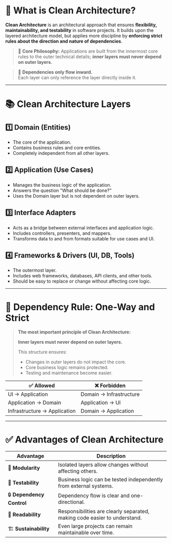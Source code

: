# 🧱 What is Clean Architecture?

**Clean Architecture** is an architectural approach that ensures **flexibility, maintainability, and testability** in software projects. It builds upon the layered architecture model, but applies more discipline by **enforcing strict rules about the direction and nature of dependencies**.

> 🎯 **Core Philosophy:** Applications are built from the innermost core rules to the outer technical details; **inner layers must never depend on outer layers.**

> 🔁 **Dependencies only flow inward.**  
> Each layer can only reference the layer directly inside it.

---

# 📚 Clean Architecture Layers

## 1️⃣ Domain (Entities)
- The core of the application.
- Contains business rules and core entities.
- Completely independent from all other layers.

## 2️⃣ Application (Use Cases)
- Manages the business logic of the application.
- Answers the question "What should be done?"
- Uses the Domain layer but is not dependent on outer layers.

## 3️⃣ Interface Adapters
- Acts as a bridge between external interfaces and application logic.
- Includes controllers, presenters, and mappers.
- Transforms data to and from formats suitable for use cases and UI.

## 4️⃣ Frameworks & Drivers (UI, DB, Tools)
- The outermost layer.
- Includes web frameworks, databases, API clients, and other tools.
- Should be easy to replace or change without affecting core logic.

---

# 🚦 Dependency Rule: One-Way and Strict

> **The most important principle of Clean Architecture:**  
>  
> **Inner layers must never depend on outer layers.**  
>  
> This structure ensures:
> - Changes in outer layers do not impact the core.
> - Core business logic remains protected.
> - Testing and maintenance become easier.

| ✅ Allowed             | ❌ Forbidden             |
|------------------------|--------------------------|
| UI → Application        | Domain → Infrastructure  |
| Application → Domain    | Application → UI         |
| Infrastructure → Application | Domain → Application     |

---

# ✅ Advantages of Clean Architecture

| Advantage               | Description |
|--------------------------|-------------|
| 🔧 **Modularity**         | Isolated layers allow changes without affecting others. |
| 🧪 **Testability**        | Business logic can be tested independently from external systems. |
| 🔒 **Dependency Control** | Dependency flow is clear and one-directional. |
| 📖 **Readability**        | Responsibilities are clearly separated, making code easier to understand. |
| 🏗️ **Sustainability**     | Even large projects can remain maintainable over time. |
